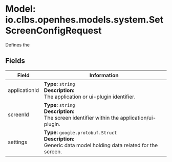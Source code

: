 # Model: io.clbs.openhes.models.system.SetScreenConfigRequest

Defines the

## Fields

| Field | Information |
| --- | --- |
| applicationId | <b>Type:</b> `string`<br><b>Description:</b><br>The application or ui-plugin identifier. |
| screenId | <b>Type:</b> `string`<br><b>Description:</b><br>The screen identifier within the application/ui-plugin. |
| settings | <b>Type:</b> `google.protobuf.Struct`<br><b>Description:</b><br>Generic data model holding data related for the screen. |

